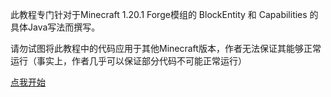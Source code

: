 此教程专门针对于Minecraft 1.20.1 Forge模组的 BlockEntity 和 Capabilities 的具体Java写法而撰写。

请勿试图将此教程中的代码应用于其他Minecraft版本，作者无法保证其能够正常运行（事实上，作者几乎可以保证部分代码不可能正常运行）

<a href = "../blob/tutorial/block_entity.md">点我开始</a>
